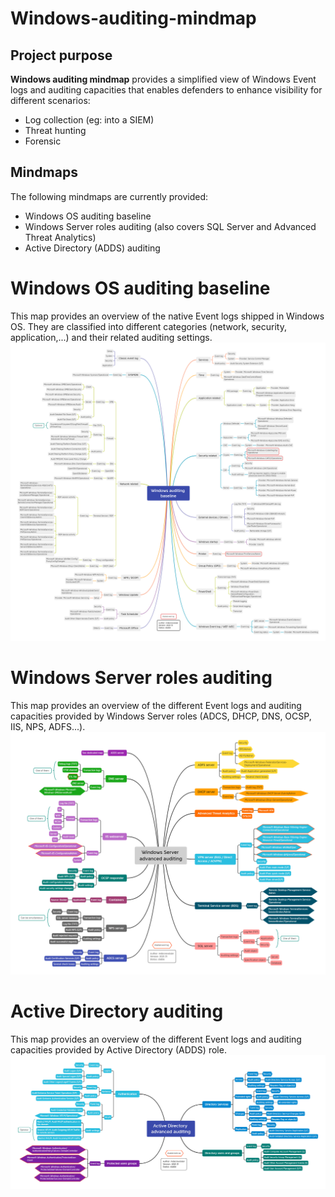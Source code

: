 # Windows-auditing-mindmap
 
## Project purpose
**Windows auditing mindmap** provides a simplified view of Windows Event logs and auditing capacities that enables defenders to enhance visibility for different scenarios:
* Log collection (eg: into a SIEM)
* Threat hunting
* Forensic

## Mindmaps
The following mindmaps are currently provided:
* Windows OS auditing baseline
* Windows Server roles auditing (also covers SQL Server and 
Advanced Threat Analytics)
* Active Directory (ADDS) auditing

# Windows OS auditing baseline
This map provides an overview of the native Event logs shipped in Windows OS. They are classified into different categories (network, security, application,...) and their related auditing settings.
![](/windows-auditing-baseline-map/windows-auditing-baseline-map.png)

# Windows Server roles auditing
This map provides an overview of the different Event logs and auditing capacities provided by Windows Server roles (ADCS, DHCP, DNS, OCSP, IIS, NPS, ADFS...).
![](/windows-server-roles-map/windows-server-roles-map.png)

# Active Directory auditing
This map provides an overview of the different Event logs and auditing capacities provided by Active Directory (ADDS) role.
![](/active-directory-map/active-directory-map.png)

